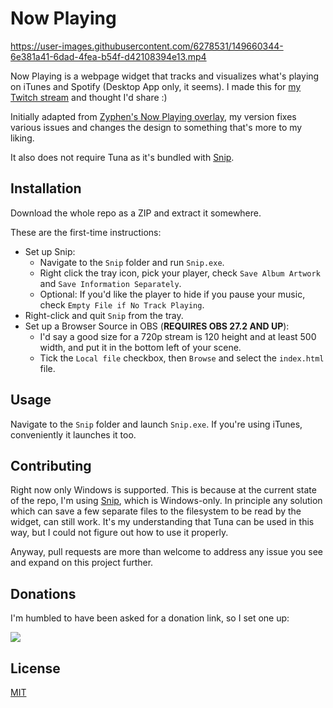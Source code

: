# Now Playing

https://user-images.githubusercontent.com/6278531/149660344-6e381a41-6dad-4fea-b54f-d42108394e13.mp4

Now Playing is a webpage widget that tracks and visualizes what's playing on iTunes and Spotify (Desktop App only, it seems).
I made this for [my Twitch stream](https://twitch.tv/furiousgallus) and thought I'd share :)

Initially adapted from [Zyphen's Now Playing overlay](https://obsproject.com/forum/resources/zyphens-now-playing-overlay.1026/), my version fixes various issues and changes the design to something that's more to my liking.

It also does not require Tuna as it's bundled with [Snip](https://github.com/dlrudie/Snip).

## Installation

Download the whole repo as a ZIP and extract it somewhere.

These are the first-time instructions:
* Set up Snip: 
    * Navigate to the `Snip` folder and run `Snip.exe`.
    * Right click the tray icon, pick your player, check `Save Album Artwork` and `Save Information Separately`.
    * Optional: If you'd like the player to hide if you pause your music, check `Empty File if No Track Playing`.
* Right-click and quit `Snip` from the tray.
* Set up a Browser Source in OBS (**REQUIRES OBS 27.2 AND UP**): 
    * I'd say a good size for a 720p stream is 120 height and at least 500 width, and put it in the bottom left of your scene. 
    * Tick the `Local file` checkbox, then `Browse` and select the `index.html` file.

## Usage

Navigate to the `Snip` folder and launch `Snip.exe`. If you're using iTunes, conveniently it launches it too.

## Contributing

Right now only Windows is supported. 
This is because at the current state of the repo, I'm using [Snip](https://github.com/dlrudie/Snip), which is Windows-only.
In principle any solution which can save a few separate files to the filesystem to be read by the widget, can still work.
It's my understanding that Tuna can be used in this way, but I could not figure out how to use it properly.

Anyway, pull requests are more than welcome to address any issue you see and expand on this project further.

## Donations

I'm humbled to have been asked for a donation link, so I set one up:

[![](https://www.paypalobjects.com/en_US/IL/i/btn/btn_donateCC_LG.gif)](https://www.paypal.com/donate/?hosted_button_id=2C294FLX63PDQ)

## License
[MIT](https://choosealicense.com/licenses/mit/)
